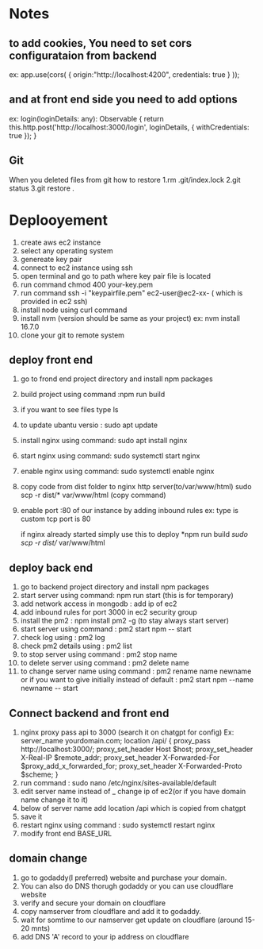 # Notes

## to add cookies, You need to set cors configurataion from backend
ex:
app.use(cors(
    {
        origin:"http://localhost:4200",
        credentials: true
    }
));

## and at front end side you need to add options
ex:
 login(loginDetails: any): Observable<any> {
    return this.http.post('http://localhost:3000/login', loginDetails, { withCredentials: true });
  }

## Git
When you deleted files from git how to restore
1.rm .git/index.lock
2.git status
3.git restore .

# Deplooyement

1. create aws ec2 instance 
2. select any operating system
3. genereate key pair 
4. connect to ec2 instance using ssh
5. open terminal and go to path where key pair file is located
6. run command chmod 400 your-key.pem
6. run command ssh -i "keypairfile.pem" ec2-user@ec2-xx- ( which is provided in ec2 ssh)
7. install node using curl command
8. install nvm (version should be same as your project) ex: nvm install 16.7.0
9. clone your git to remote system

  ## deploy front end
  1. go to frond end project directory and install npm packages
  2. build project using command :npm run build
  3. if you want to see files type ls
  4. to update ubantu versio : sudo apt update
  5. install nginx using command: sudo apt install nginx
  6. start nginx using command: sudo systemctl start nginx
  7. enable nginx using command: sudo systemctl enable nginx
  8. copy code from dist folder to nginx http server(to/var/www/html)
     sudo scp -r dist/* var/www/html (copy command)
  9. enable port :80 of our instance by adding inbound rules
     ex: type is custom tcp port is 80

     if nginx already started simply use this to deploy 
     *npm run build
     *sudo scp -r dist/* var/www/html

  ## deploy back end
  1. go to backend project directory and install npm packages
  2. start server using command: npm run start (this is for temporary)
  3. add network access in mongodb : add ip of ec2
  4. add inbound rules for port 3000 in ec2 security group
  5. install the pm2 : npm install pm2 -g (to stay always start server)
  6. start server using command : pm2 start npm -- start
  7. check log using : pm2 log
  8. check pm2 details using : pm2 list
  9. to stop server using command : pm2 stop name
  10. to delete server using command : pm2 delete name
  11. to change server name using command : pm2 rename name newname
     or if you want to give initially instead of default : pm2 start npm --name newname -- start

  ## Connect backend and front end
  1. nginx proxy pass api to 3000 (search it on chatgpt for config)
    Ex:  
    server_name yourdomain.com;
    location /api/ {
        proxy_pass http://localhost:3000/;
        proxy_set_header Host $host;
        proxy_set_header X-Real-IP $remote_addr;
        proxy_set_header X-Forwarded-For $proxy_add_x_forwarded_for;
        proxy_set_header X-Forwarded-Proto $scheme;
    }
  2. run command : sudo nano /etc/nginx/sites-available/default
  3. edit server name instead of _ change ip of ec2(or if you have domain name change it to it)
  4. below of server name add location /api which is copied from chatgpt
  5. save it
  6. restart nginx using command : sudo systemctl restart nginx
  7. modify front end BASE_URL

  ## domain change
  1. go to godaddy(I preferred) website and purchase your domain.
  2. You can also do DNS thorugh godaddy or you can use cloudflare website
  3. verify and secure your domain on cloudflare
  4. copy namserver from cloudflare and add it to godaddy.
  5. wait for somtime to our namserver get update on cloudflare (around 15-20 mnts)
  6. add DNS 'A' record to your ip address on cloudflare